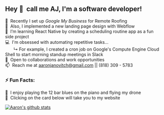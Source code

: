 ## Hey 👋 &nbsp;call me AJ, I'm a software developer!

🔭&nbsp; Recently I set up _Google My Business_ for Remote Roofing  
🧰&nbsp; Also, I implemented a new landing page design with Webflow  
🌱&nbsp; I’m learning React Native by creating a scheduling routine app as a fun side project  
💻&nbsp; I'm obsessed with automating repetitive tasks...  
&nbsp;&nbsp;&nbsp;&nbsp;&nbsp;&nbsp;&nbsp;↳ For example, I created a cron job on Google's Compute Engine Cloud Shell to start morning standup meetings in Slack  
💬&nbsp; Open to collaborations and work opportunities  
📫&nbsp; Reach me at aaronjanovitch@gmail.com || (818) 309 - 5783  

### ⚡ Fun Facts:
🎵&nbsp; I enjoy playing the 12 bar blues on the piano and flying my drone  
🥅&nbsp; Clicking on the card below will take you to my website  

[![Aaron's github stats](https://github-readme-stats.vercel.app/api?username=aaronjan98&count_private=true&show_icons=true&theme=midnight-purple&text_color=00AEFF&icon_color=268bd2&title_color=b362ff&hide_border=true&hide=stars&custom_title=My+GitHub+Stats+:%29)](https://aaronjanovitch.com)
